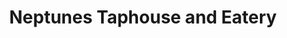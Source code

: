 ---
layout: place
title: "Neptunes Taphouse and Eatery"
permalink: /montana/livingston/neptunes-taphouse-and-eatery.html
stateAbbr: MT
stateName: Montana
cityName: Livingston
seo:
  name: "Neptunes Taphouse and Eatery"
  type: Restaurant
  links: https://neptunestaphouse.com/
description: "Neptunes Taphouse and Eatery serves delicious sushi in Livingston, Montana. Try fresh Japanese dishes for a great dining experience. Available for takeout, lunch, and dinner."
place_id: ChIJ0yMJ0A17RVMRuRvt9PK8JuI
photos:
  - name: >-
      places/ChIJ0yMJ0A17RVMRuRvt9PK8JuI/photos/AeeoHcLA_YrVyzwaHG1wjxhmgfw63uPCiGxipJ9LJaPKnEBaavWjRcXlNSUij7B5LKvU85GfPffzQtN8TYPpAMZU6CDi6KVwwl125zoIi5XuAi6fmOwmtdUVOhvOMufmH9Kcd2-Zpef2V3ATw0VQGWdMDMG_U8BTyAH8wEz2fvjlIzy1H6cdZ-4U8SgV9874aNi2_MjEo-W1cUxjNmqEYWJakdevb_JP-W4baQ89k-ie-WKwHj3zTqZQQG772X1Rx-X85MfsAIz3tJvQ1alGeyDD_hHFOEiyzhRPwYHhDH5JJNdtYSrvJwVS313_q2PPeznT4LUEHcXlgOMxw-gX6mK3mK0ziBUSl2SUGWNIl3yHZWtirK2nf4LO5PseyqzfcL2j2-CyTyAnqOZGcI_zX2qrk9yeZPvKfvU_U4CVI0l7d73t-A
    widthPx: 4048
    heightPx: 3036
    authorAttributions:
      - displayName: Judd Mashaw
        uri: https://maps.google.com/maps/contrib/114542485925156252753
        photoUri: >-
          https://lh3.googleusercontent.com/a/ACg8ocIrV7lqd-B1_DLuY6Cc_1eJ9yygiq-7H_lKeOw_jmAY4vOhGA=s100-p-k-no-mo
    flagContentUri: >-
      https://www.google.com/local/imagery/report/?cb_client=maps_api_places.places_api&image_key=!1e10!2sCIHM0ogKEICAgICM_KvAOg&hl=en-US
    googleMapsUri: >-
      https://www.google.com/maps/place//data=!3m4!1e2!3m2!1sCIHM0ogKEICAgICM_KvAOg!2e10!4m2!3m1!1s0x53457b0dd00923d3:0xe226bcf2f4ed1bb9
  - name: >-
      places/ChIJ0yMJ0A17RVMRuRvt9PK8JuI/photos/AeeoHcLoI2lVZ-j_6f9ho2IUOgok7Z3VyIXxckbI2QIAHb-wA5IXPHk1BgIAlzLF16ls-CAJD099FehwP44FGGFLK73vcOdmOKc_DhuP5daB3roT7NSZo9tPqQOl_Km3FA1xeXo5vExNXkH52v4seuzJfEB3dBOt6aI-SR229TcAFahezVd7CX2Uh3-xoD-W89WL10yQnK5JFhlQa7_bZmow9TJMpQyOTqosDsjKcKkm5EMtLy07rZIifSeITsoSPIPVZLuaGd-9vKkLDKMYXq6YeWVt07-ome7n7EvkMDnjAmVu02_48X_Mlw64NGYZCEVCQOgesiUxIEFeQigMdPYPXNnENtO-jXjKoPV7JcrfKyot2MZQmEnCRMm7BejFbNqkUW4J8QfvhLs3qlQWx8vP5mVM1zxqCPokutqKleCnRU6w0lYo
    widthPx: 4032
    heightPx: 2268
    authorAttributions:
      - displayName: George D Bates
        uri: https://maps.google.com/maps/contrib/118368991339953449278
        photoUri: >-
          https://lh3.googleusercontent.com/a-/ALV-UjUt-pEemB4TfC4tGFj1rNDM1uXjsCaG49PYiwXPZ2Ap8zFALDoYvQ=s100-p-k-no-mo
    flagContentUri: >-
      https://www.google.com/local/imagery/report/?cb_client=maps_api_places.places_api&image_key=!1e10!2sCIHM0ogKEICAgICc9JTfkQE&hl=en-US
    googleMapsUri: >-
      https://www.google.com/maps/place//data=!3m4!1e2!3m2!1sCIHM0ogKEICAgICc9JTfkQE!2e10!4m2!3m1!1s0x53457b0dd00923d3:0xe226bcf2f4ed1bb9
  - name: >-
      places/ChIJ0yMJ0A17RVMRuRvt9PK8JuI/photos/AeeoHcIVxmWWAh2pHzJtdUuKxvu4PZRtmsBD0tFYqAdVfYKDPSNzW0mzdu5BzxBfJOlNPJH29QpFfnIHzZkb3upbcA7N6k7WwhbX9T5dyD0PZZ1s5Y9taM_7YgB2Ascsx7TXNlrz3FlEm2Mjwfw_KBt1XA3_FnEKwW42fxiYtuzlU5z2CIAOgeZmuo5dHGSM9U0RzNdFMizFyyMsNVI_kxg-qZedCy-bQFipkqhmparLE2mDGyt9tqZdebyKz4yhhXRnlu9hDag4AhI0OXgwUog6f2LbV9rP_-sp6XWn85J37xB6ylLG91sllyZh7pK9Pbi_rsqGq3R0WMLTlEU-9te4SNxz5tyUEwHo6tGR4R9il8heblcW4udPRO5HvQrM7EEoRNhXUsKoDtLoqCQVtTv1THvulrmu27fX7jrNkEtYHSyqV6F6
    widthPx: 4000
    heightPx: 3000
    authorAttributions:
      - displayName: Omar Al-Fadhli
        uri: https://maps.google.com/maps/contrib/108971685332308715382
        photoUri: >-
          https://lh3.googleusercontent.com/a-/ALV-UjWxKfairgh2cJ1WJ1GiZ_xeMRssXJnwJhJU_CaJqHLtkKuoSIIOXA=s100-p-k-no-mo
    flagContentUri: >-
      https://www.google.com/local/imagery/report/?cb_client=maps_api_places.places_api&image_key=!1e10!2sCIHM0ogKEICAgIDj1KmdpQE&hl=en-US
    googleMapsUri: >-
      https://www.google.com/maps/place//data=!3m4!1e2!3m2!1sCIHM0ogKEICAgIDj1KmdpQE!2e10!4m2!3m1!1s0x53457b0dd00923d3:0xe226bcf2f4ed1bb9
  - name: >-
      places/ChIJ0yMJ0A17RVMRuRvt9PK8JuI/photos/AeeoHcLc_HmYRKvxYNSm1_lcK77p6Yolqyxp7HQ5--fJkaTnH48js0ZTU0rv_veoO9YCInD-0qvSl5WJ1C77Qob3TYqgr3Ao9LGNLQ090-fqcclBffgLQpiW9hxjrRClHjZBAguQpBgZ4H9ks-IU6PSF_s9hjIK48FSJ26RaM79UsA1HNrn6VybtQCyFDxNZBwYm77q5VZumRYGpOiFQmkrKPdwxRquC7yGnMht-BPqsWjwhp_D3G8bei4Of3MEWIs1xdQCtpUTcjyXuPPD_Sktn52DfRLpFah1MUxvxtVuOMBocqoU0snHAlP8J_N59lsmAKru900kyBM1Q-B-pvD6l8DmyXfrDFZCjE3a7gCNz6gSW11W-foNzsdXlDBQt5YAkcIidZ9OPb4fZppdya29Jofqh4AxFeYwe4YDeDIiCadBnBQ
    widthPx: 4032
    heightPx: 3024
    authorAttributions:
      - displayName: Andrew Martin
        uri: https://maps.google.com/maps/contrib/112233365913434064027
        photoUri: >-
          https://lh3.googleusercontent.com/a-/ALV-UjWy1c1Ciup_rXwGOldd5lwFYQfzBheH5Egd__YWI_F0-9GNgv8-=s100-p-k-no-mo
    flagContentUri: >-
      https://www.google.com/local/imagery/report/?cb_client=maps_api_places.places_api&image_key=!1e10!2sCIHM0ogKEICAgIDjvKbRZA&hl=en-US
    googleMapsUri: >-
      https://www.google.com/maps/place//data=!3m4!1e2!3m2!1sCIHM0ogKEICAgIDjvKbRZA!2e10!4m2!3m1!1s0x53457b0dd00923d3:0xe226bcf2f4ed1bb9
  - name: >-
      places/ChIJ0yMJ0A17RVMRuRvt9PK8JuI/photos/AeeoHcJv4E7Q2rSa6o6kdUtSDRA7uyP846I03G6FF35WHZdgXQCerxnYZoZBYjLm7yEfJCXcRD3P6tnWG_loau5n0CYAozMVGVJKBqkTd9ZI-yLMy1CdnQIhc3y2T3wbyKjiDOMZfRl8tB0JEok5Wagu-3_9WjPScgtCcJ4GnkyuIDSkxv39DhQIpgGUX-eSdMxQwmtXI9B58XP_WY9dSTgkQt8cYWAhYEbXmUc7bQO1IWujgiZqxB8FSpL6scvtPMFisyUw5tqIHxMM9bISybzWFmBSE7xWTnyldDsFeJwFPJ2s_o8boJvYCoJxpV4v5Y9aXQ_Uc-EmvqZOfAX1ax64ivpvpfdu8CPaAVjbzk3OmUkYMGuqoNDVPD8rzQvs8_2-e8unyThnIVuNIwDBqaQj7cWtRThV0UUTyn8EeSApAIooCQ_u
    widthPx: 4096
    heightPx: 3072
    authorAttributions:
      - displayName: Laura Boucher
        uri: https://maps.google.com/maps/contrib/110983616407396419420
        photoUri: >-
          https://lh3.googleusercontent.com/a-/ALV-UjVbaKV2O9zT-gX4xsZLVxVf_uwGfsUlUzxFadbDKLCgRuSHjVw=s100-p-k-no-mo
    flagContentUri: >-
      https://www.google.com/local/imagery/report/?cb_client=maps_api_places.places_api&image_key=!1e10!2sCIHM0ogKEICAgIDfmZ7QmwE&hl=en-US
    googleMapsUri: >-
      https://www.google.com/maps/place//data=!3m4!1e2!3m2!1sCIHM0ogKEICAgIDfmZ7QmwE!2e10!4m2!3m1!1s0x53457b0dd00923d3:0xe226bcf2f4ed1bb9
  - name: >-
      places/ChIJ0yMJ0A17RVMRuRvt9PK8JuI/photos/AeeoHcJ22Smpr-CVtb_toCJQ0kU4Nuxwk5MmdoQZ0SW-J0jKY9mxTKxxnCX0UmJEEZmt4zElWScPRjRurSi4I9iBO_KPgwOrnBmdTRNrcApGXR6NreKL515_Ybky_Z1unyFszY4sFIGRivWOZNBiRocQRZAbCMiJGqP9BP54YVSCI2TK9weSQFg8HtK_YVH5Gq3zVKG4mSSHxKTgjk4KFzsgAc4_PSiAgYSGQFW5yC-iFuXSns2S47Za5-hAaM03oTTe5j5IPUUalfH9vgb0QJWxsxRM5K999QKQLPXfSWUNYOIgo5ObUaZxF-pKjm3MCr120RKI_hznS55YDUyW6fiED9OjLer_CNiwnTTXPsg7Y95TI2U6mO2-XAd6EBz2WFPR2I20Y_D-rgnd2KeH8fPNQy5BT5mYjxAVATRBBg-XAt0QKA
    widthPx: 3000
    heightPx: 4000
    authorAttributions:
      - displayName: Raven Kargel
        uri: https://maps.google.com/maps/contrib/116190516764783524143
        photoUri: >-
          https://lh3.googleusercontent.com/a-/ALV-UjUaXo8p_-8tHs18l46qR6TxFpsBJJYdtAVUDu8G_d58WSrkm635=s100-p-k-no-mo
    flagContentUri: >-
      https://www.google.com/local/imagery/report/?cb_client=maps_api_places.places_api&image_key=!1e10!2sCIHM0ogKEICAgICbi4yteQ&hl=en-US
    googleMapsUri: >-
      https://www.google.com/maps/place//data=!3m4!1e2!3m2!1sCIHM0ogKEICAgICbi4yteQ!2e10!4m2!3m1!1s0x53457b0dd00923d3:0xe226bcf2f4ed1bb9
  - name: >-
      places/ChIJ0yMJ0A17RVMRuRvt9PK8JuI/photos/AeeoHcJDE10SKqlhMRSfBxBRtM9fI5yl18saSbnsE6RFKA2jRmKRheCjHgwrscoK6ImQmN30xEGujyY6ZtHJdqMKjnQi6HBBjw0rjGc3sqbMUK7H95uTajHpdMVjQXof24TqaxXqD9-uXP2kF7x67xcZWwxrx-1blduQKMS2_SaqD56sLS2cObhPbRw5sjseQ1TmJGDfZw0tdHhiJFs6pjKVObUDBwI0sMaeR0Wi7BcRLEaP5Sg81UwfMTIRKqQXf9aQz9JgHjEzyRL-N-_UdU3_1gHqfHRm2V-3PsBLapBZWdPWkxnd4M2q9SQonVa76Cet0BL2k-4yxG1gBbLJi-AExpyLl-2QfHtj0nUeN0UfejB7Yv345fE16EJsXygbS9hY4IRixa6ksxz33WSGK48ivJgXkqKvVHYPgBaoCuoyvhk
    widthPx: 1179
    heightPx: 1549
    authorAttributions:
      - displayName: Dario
        uri: https://maps.google.com/maps/contrib/115891671327175195378
        photoUri: >-
          https://lh3.googleusercontent.com/a-/ALV-UjUeHTFkpINy8nKJBGE5IlsCDvmKvysqJMYAT55MifERrjf0Ad8=s100-p-k-no-mo
    flagContentUri: >-
      https://www.google.com/local/imagery/report/?cb_client=maps_api_places.places_api&image_key=!1e10!2sCIHM0ogKEICAgIDzlqerSw&hl=en-US
    googleMapsUri: >-
      https://www.google.com/maps/place//data=!3m4!1e2!3m2!1sCIHM0ogKEICAgIDzlqerSw!2e10!4m2!3m1!1s0x53457b0dd00923d3:0xe226bcf2f4ed1bb9
  - name: >-
      places/ChIJ0yMJ0A17RVMRuRvt9PK8JuI/photos/AeeoHcIAPC0YzZjJ5XKi1HQucCjw1uYk7Ef5xjm22DKNyEDwbGABClUW3H6t1HQ4PSdLotR85_66UEJcsTg5IDtLkWnFctpbnyy0wb5v0D3vpTPeBw1fuXEkzmwE2AKjhdLHN9lwIvN0ZG1vumWkDCKWeSN8PjMxb48BU8iXs6OlIPGOL9-xWsoNTvaZQwga5ljC2ve3UvRGWZOyTmjoj2QcuRFXcWWKCuKagr-P27KHnkYF-RnIqLJKiNmQkUpdzclYibJ-v2lXEGjLRDcinL_ConEPCNocdV8flrgdOzPbHzA6LJxxKV6y0KyJGA8RFt1phDyVEfhXXQWI8zEQpccCik2bixPuLTBmAPGPkq6AgcEzmtSorfndQpGHoBJfpaG4qVISrjn5XIIgH9r83tx84si0ZkwTHmFyhzm2q_hZcjks9eQ
    widthPx: 4096
    heightPx: 3072
    authorAttributions:
      - displayName: Laura Boucher
        uri: https://maps.google.com/maps/contrib/110983616407396419420
        photoUri: >-
          https://lh3.googleusercontent.com/a-/ALV-UjVbaKV2O9zT-gX4xsZLVxVf_uwGfsUlUzxFadbDKLCgRuSHjVw=s100-p-k-no-mo
    flagContentUri: >-
      https://www.google.com/local/imagery/report/?cb_client=maps_api_places.places_api&image_key=!1e10!2sCIHM0ogKEICAgICfv6zkmQE&hl=en-US
    googleMapsUri: >-
      https://www.google.com/maps/place//data=!3m4!1e2!3m2!1sCIHM0ogKEICAgICfv6zkmQE!2e10!4m2!3m1!1s0x53457b0dd00923d3:0xe226bcf2f4ed1bb9
  - name: >-
      places/ChIJ0yMJ0A17RVMRuRvt9PK8JuI/photos/AeeoHcIJLaw0qnML8RV2tcrwKyXxVxUilhthLQFIWYu8hPXIUyS-K8XEw8Pce3DUuFmvj1rgZRjT5ZzxEvxvAsuGDZFtzoaj2_RC_7KfjFp7wwuGPMJg4W73eqrcif_0k_1Tl7u9ioTn08ihbm7VFf-uSlZi6RRSwkNEam9MR4e0O6Tn98DmeKITc_1dBJnmUia_bJMLVbHBetCiUnb3JeTikjNMPPf3ouDdPXa45AI90yYadbJqQlBDnV2mibbelGB9TWLK_Sx8YBU7EbslUUfL4nc11G3bV-eZrzhqmG1C-7xlTmieJeiNdFRoSguM9Uw0YK-bLSBXxUPj5xKOmULu076nV5Lx7DdFUEUNqCMM26qFD4GxEq72VJFZeLdeGTPYRFrWZ7doDtboOr-zY12Vqv_3o-6zN0m4s6RQX3FiNwpuCg
    widthPx: 2992
    heightPx: 2992
    authorAttributions:
      - displayName: Dani S.
        uri: https://maps.google.com/maps/contrib/110856096824974234476
        photoUri: >-
          https://lh3.googleusercontent.com/a/ACg8ocJfVsqm7WkW1KWS2PELDtX5IrJVnj_Se-9mOJ3bilmqhh-uIQ=s100-p-k-no-mo
    flagContentUri: >-
      https://www.google.com/local/imagery/report/?cb_client=maps_api_places.places_api&image_key=!1e10!2sCIHM0ogKEICAgIDzgrDUJw&hl=en-US
    googleMapsUri: >-
      https://www.google.com/maps/place//data=!3m4!1e2!3m2!1sCIHM0ogKEICAgIDzgrDUJw!2e10!4m2!3m1!1s0x53457b0dd00923d3:0xe226bcf2f4ed1bb9
  - name: >-
      places/ChIJ0yMJ0A17RVMRuRvt9PK8JuI/photos/AeeoHcLjKK1lYH-h5pKvl88VVM9NLoGtsLq8FNdkBvyKdphC6ONNEQzrts9Hv8t9R80LZeuTIPcSF_Uk6AtqZ8H3VijxjYjXTV59M1U1vUaqsFWkowqb6cn4jbvKWZecFaYrwcF44qHEEukwdN8Nvki-8OVy1TkE_GcttOEoOxeCV5ElhGs7cFxxnzVaj5Yc6q9HtjPqh-MKPXp_Qg-MhlpLmQDaGYLRLf4fHZlSIcPlEounmlOObImIqKnhexEtcd5uvHQMHsse83mL02ADM7AlxdWlJKjdkPwxKChmv3Lv_ZngucSAEcVSxJPJ6cHoWaoS9YUm-AEH3eVDYGAHFmLLQsU-MXvwTkKEqOQmK9ZnQ_5Du-RKzAR7VnO03mCmWpBfl5MT471JIoOlf3c2--AyD7FINs7H31aCAjRrltovImDn7Q
    widthPx: 4032
    heightPx: 3024
    authorAttributions:
      - displayName: Fred Button
        uri: https://maps.google.com/maps/contrib/103585084267771123831
        photoUri: >-
          https://lh3.googleusercontent.com/a-/ALV-UjU5AmZQibmCa9ox_k34C183_PFh2nGzioQyvozFpLukBhD9mqCPYw=s100-p-k-no-mo
    flagContentUri: >-
      https://www.google.com/local/imagery/report/?cb_client=maps_api_places.places_api&image_key=!1e10!2sCIHM0ogKEICAgIC-8d-ZGA&hl=en-US
    googleMapsUri: >-
      https://www.google.com/maps/place//data=!3m4!1e2!3m2!1sCIHM0ogKEICAgIC-8d-ZGA!2e10!4m2!3m1!1s0x53457b0dd00923d3:0xe226bcf2f4ed1bb9
address: 232 S Main St, Livingston, MT 59047, USA
street: 232 S Main St
city: Livingston
state: MT
zip: '59047'
country: USA
neighborhood: null
latitude: '45.659322'
longitude: '-110.558326'
accessibility_options:
  wheelchairAccessibleParking: true
  wheelchairAccessibleEntrance: true
  wheelchairAccessibleRestroom: true
  wheelchairAccessibleSeating: true
business_status: OPERATIONAL
name: Neptunes Taphouse and Eatery
google_maps_links:
  directionsUri: >-
    https://www.google.com/maps/dir//''/data=!4m7!4m6!1m1!4e2!1m2!1m1!1s0x53457b0dd00923d3:0xe226bcf2f4ed1bb9!3e0
  placeUri: https://maps.google.com/?cid=16295920053364005817
  writeAReviewUri: >-
    https://www.google.com/maps/place//data=!4m3!3m2!1s0x53457b0dd00923d3:0xe226bcf2f4ed1bb9!12e1
  reviewsUri: >-
    https://www.google.com/maps/place//data=!4m4!3m3!1s0x53457b0dd00923d3:0xe226bcf2f4ed1bb9!9m1!1b1
  photosUri: >-
    https://www.google.com/maps/place//data=!4m3!3m2!1s0x53457b0dd00923d3:0xe226bcf2f4ed1bb9!10e5
primary_type: Restaurant
opening_hours:
  regular: null
  current: null
secondary_opening_hours:
  regular:
    weekdayDescriptions: null
    type: null
  current:
    weekdayDescriptions: null
    type: null
phone: (406) 333-2400
price_level: PRICE_LEVEL_MODERATE
price_range: $20 &ndash; $30
rating: '4.5'
rating_count: 984
website: https://neptunestaphouse.com/
reviews:
  - name: >-
      places/ChIJ0yMJ0A17RVMRuRvt9PK8JuI/reviews/ChdDSUhNMG9nS0VJQ0FnSURfOVlxVGhRRRAB
    relativePublishTimeDescription: 2 months ago
    rating: 5
    text:
      text: >-
        I was traveling over 9 hours today and found this spot. 20/10
        recommended. All the dishes are amazing. I absolutely hate Brussels
        Sprouts and they managed to make them taste like nothing I’ve tasted
        before. The front desk employee was sweet and helpful, the server was
        charming and friendly, the atmosphere is fun and intriguing. I ordered
        the Blackbeard Burger with fries and ranch, it’s the BOMB. I wish I
        could eat here every single day.
      languageCode: en
    originalText:
      text: >-
        I was traveling over 9 hours today and found this spot. 20/10
        recommended. All the dishes are amazing. I absolutely hate Brussels
        Sprouts and they managed to make them taste like nothing I’ve tasted
        before. The front desk employee was sweet and helpful, the server was
        charming and friendly, the atmosphere is fun and intriguing. I ordered
        the Blackbeard Burger with fries and ranch, it’s the BOMB. I wish I
        could eat here every single day.
      languageCode: en
    authorAttribution:
      displayName: Jeddie G
      uri: https://www.google.com/maps/contrib/114456769876529163791/reviews
      photoUri: >-
        https://lh3.googleusercontent.com/a-/ALV-UjXqul2FW5IOR4uiCxNBguH5exkqdpGapa3Hv036ZuEMwdc5Xnfc5A=s128-c0x00000000-cc-rp-mo-ba4
    publishTime: '2025-01-26T02:51:08.661211Z'
    flagContentUri: >-
      https://www.google.com/local/review/rap/report?postId=ChdDSUhNMG9nS0VJQ0FnSURfOVlxVGhRRRAB&d=17924085&t=1
    googleMapsUri: >-
      https://www.google.com/maps/reviews/data=!4m6!14m5!1m4!2m3!1sChdDSUhNMG9nS0VJQ0FnSURfOVlxVGhRRRAB!2m1!1s0x53457b0dd00923d3:0xe226bcf2f4ed1bb9
  - name: >-
      places/ChIJ0yMJ0A17RVMRuRvt9PK8JuI/reviews/ChdDSUhNMG9nS0VJQ0FnSUNmdjZ6a2lRRRAB
    relativePublishTimeDescription: 3 months ago
    rating: 5
    text:
      text: >-
        Very cute place! The most attentive and kind staff. We had the pork
        belly nachos, poke tower, shrimp tacos and miso soup. Everything was
        good!
      languageCode: en
    originalText:
      text: >-
        Very cute place! The most attentive and kind staff. We had the pork
        belly nachos, poke tower, shrimp tacos and miso soup. Everything was
        good!
      languageCode: en
    authorAttribution:
      displayName: Laura Boucher
      uri: https://www.google.com/maps/contrib/110983616407396419420/reviews
      photoUri: >-
        https://lh3.googleusercontent.com/a-/ALV-UjVbaKV2O9zT-gX4xsZLVxVf_uwGfsUlUzxFadbDKLCgRuSHjVw=s128-c0x00000000-cc-rp-mo-ba5
    publishTime: '2025-01-05T03:21:17.587621Z'
    flagContentUri: >-
      https://www.google.com/local/review/rap/report?postId=ChdDSUhNMG9nS0VJQ0FnSUNmdjZ6a2lRRRAB&d=17924085&t=1
    googleMapsUri: >-
      https://www.google.com/maps/reviews/data=!4m6!14m5!1m4!2m3!1sChdDSUhNMG9nS0VJQ0FnSUNmdjZ6a2lRRRAB!2m1!1s0x53457b0dd00923d3:0xe226bcf2f4ed1bb9
  - name: >-
      places/ChIJ0yMJ0A17RVMRuRvt9PK8JuI/reviews/ChZDSUhNMG9nS0VJQ0FnTUN3d09LVGJnEAE
    relativePublishTimeDescription: 4 weeks ago
    rating: 4
    text:
      text: >-
        I liked having my own carafe of water. The fish tacos weren't great.
        Nice assortment of sushi/sashimi/nigiri selections.
      languageCode: en
    originalText:
      text: >-
        I liked having my own carafe of water. The fish tacos weren't great.
        Nice assortment of sushi/sashimi/nigiri selections.
      languageCode: en
    authorAttribution:
      displayName: The Trainer
      uri: https://www.google.com/maps/contrib/111120991930982613273/reviews
      photoUri: >-
        https://lh3.googleusercontent.com/a-/ALV-UjWVjbN8HD4YbK4-_eTbEHEpEUZLXAwYnUWRd2r71I774kgjoi0Y=s128-c0x00000000-cc-rp-mo-ba4
    publishTime: '2025-03-15T20:05:10.180067Z'
    flagContentUri: >-
      https://www.google.com/local/review/rap/report?postId=ChZDSUhNMG9nS0VJQ0FnTUN3d09LVGJnEAE&d=17924085&t=1
    googleMapsUri: >-
      https://www.google.com/maps/reviews/data=!4m6!14m5!1m4!2m3!1sChZDSUhNMG9nS0VJQ0FnTUN3d09LVGJnEAE!2m1!1s0x53457b0dd00923d3:0xe226bcf2f4ed1bb9
  - name: >-
      places/ChIJ0yMJ0A17RVMRuRvt9PK8JuI/reviews/ChZDSUhNMG9nS0VJQ0FnSURqdktiUlJBEAE
    relativePublishTimeDescription: 11 months ago
    rating: 4
    text:
      text: >-
        Been here many times, and always a great time. They have great local
        beers on tap as well as great cocktails. Serve a lot from the sea with
        tasty sushi. Their clam chowder is also very good. And they have great
        staples with smash burgers and other great tacos. Or if you just need to
        see something of the sea, this is the place to be
      languageCode: en
    originalText:
      text: >-
        Been here many times, and always a great time. They have great local
        beers on tap as well as great cocktails. Serve a lot from the sea with
        tasty sushi. Their clam chowder is also very good. And they have great
        staples with smash burgers and other great tacos. Or if you just need to
        see something of the sea, this is the place to be
      languageCode: en
    authorAttribution:
      displayName: Andrew Martin
      uri: https://www.google.com/maps/contrib/112233365913434064027/reviews
      photoUri: >-
        https://lh3.googleusercontent.com/a-/ALV-UjWy1c1Ciup_rXwGOldd5lwFYQfzBheH5Egd__YWI_F0-9GNgv8-=s128-c0x00000000-cc-rp-mo-ba4
    publishTime: '2024-04-30T16:59:39.257425Z'
    flagContentUri: >-
      https://www.google.com/local/review/rap/report?postId=ChZDSUhNMG9nS0VJQ0FnSURqdktiUlJBEAE&d=17924085&t=1
    googleMapsUri: >-
      https://www.google.com/maps/reviews/data=!4m6!14m5!1m4!2m3!1sChZDSUhNMG9nS0VJQ0FnSURqdktiUlJBEAE!2m1!1s0x53457b0dd00923d3:0xe226bcf2f4ed1bb9
  - name: >-
      places/ChIJ0yMJ0A17RVMRuRvt9PK8JuI/reviews/ChZDSUhNMG9nS0VJQ0FnSUNMemNqOGFREAE
    relativePublishTimeDescription: 9 months ago
    rating: 5
    text:
      text: >-
        Neptune’s Taphouse and Eatery in Livingston is a fantastic spot that
        seamlessly blends great food, refreshing drinks, and a vibrant
        atmosphere. From the moment we walked in, we were greeted with friendly
        smiles and a welcoming ambiance.


        The menu offers a diverse selection of dishes that cater to various
        tastes. We tried the fish and the Neptune Burger, and both were
        absolutely delicious. The ingredients were fresh, and the flavors were
        perfectly balanced. The drink selection was also impressive, featuring a
        variety of craft beers and creative cocktails that complemented our
        meals wonderfully.


        The service was top-notch, with attentive staff who ensured we had
        everything we needed without being intrusive. The casual yet lively
        setting made it a great place to relax and enjoy a meal with family and
        friends.


        Livingston has many dining options, but Neptune’s stands out for its
        quality, service, and overall experience. If you’re in the area, make
        sure to stop by – you won’t be disappointed!
      languageCode: en
    originalText:
      text: >-
        Neptune’s Taphouse and Eatery in Livingston is a fantastic spot that
        seamlessly blends great food, refreshing drinks, and a vibrant
        atmosphere. From the moment we walked in, we were greeted with friendly
        smiles and a welcoming ambiance.


        The menu offers a diverse selection of dishes that cater to various
        tastes. We tried the fish and the Neptune Burger, and both were
        absolutely delicious. The ingredients were fresh, and the flavors were
        perfectly balanced. The drink selection was also impressive, featuring a
        variety of craft beers and creative cocktails that complemented our
        meals wonderfully.


        The service was top-notch, with attentive staff who ensured we had
        everything we needed without being intrusive. The casual yet lively
        setting made it a great place to relax and enjoy a meal with family and
        friends.


        Livingston has many dining options, but Neptune’s stands out for its
        quality, service, and overall experience. If you’re in the area, make
        sure to stop by – you won’t be disappointed!
      languageCode: en
    authorAttribution:
      displayName: Brittany Kopf
      uri: https://www.google.com/maps/contrib/106999726277902970913/reviews
      photoUri: >-
        https://lh3.googleusercontent.com/a/ACg8ocJ8Xx7nHwH3wRVEI3F6iYFv3UDQfqANAsKxrJEIByKBTN5Ggg=s128-c0x00000000-cc-rp-mo-ba5
    publishTime: '2024-06-22T05:19:41.910043Z'
    flagContentUri: >-
      https://www.google.com/local/review/rap/report?postId=ChZDSUhNMG9nS0VJQ0FnSUNMemNqOGFREAE&d=17924085&t=1
    googleMapsUri: >-
      https://www.google.com/maps/reviews/data=!4m6!14m5!1m4!2m3!1sChZDSUhNMG9nS0VJQ0FnSUNMemNqOGFREAE!2m1!1s0x53457b0dd00923d3:0xe226bcf2f4ed1bb9
parking_options:
  freeStreetParking: true
  valetParking: false
payment_options:
  acceptsCreditCards: true
  acceptsDebitCards: true
  acceptsCashOnly: false
  acceptsNfc: true
allow_dogs: null
curbside_pickup: true
delivery: false
dine_in: true
good_for_children: true
good_for_groups: true
good_for_sports: false
live_music: false
menu_for_children: true
outdoor_seating: true
reservable: null
restroom: true
serves_beer: true
serves_breakfast: false
serves_brunch: false
serves_cocktails: true
serves_coffee: true
serves_dinner: true
serves_dessert: true
serves_lunch: true
serves_vegetarian_food: true
serves_wine: true
takeout: true
summary: null

---